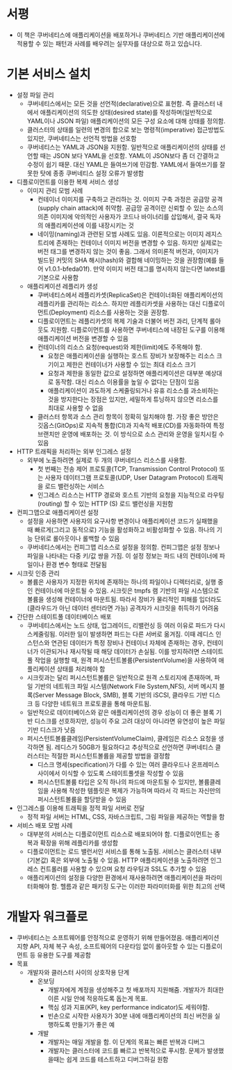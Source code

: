 # 서평
- 이 책은 쿠버네티스에 애플리케이션을 배포하거나 쿠버네티스 기반 애플리케이션에 적용할 수 있는 패턴과 사례를 배우려는 실무자를 대상으로 하고 있습니다.

# 기본 서비스 설치
- 설정 파일 관리
  - 쿠버네티스에서는 모든 것을 선언적(declarative)으로 표현함. 즉 클러스터 내에서 애플리케이션의 의도한 상태(desired state)를 작성하며(일반적으로 YAML이나 JSON 파일) 애플리케이션의 모든 구성 요소에 대해 상태를 정의함.
  - 클러스터의 상태를 일련의 변경의 합으로 보는 명령적(imperative) 접근방법도 있지만, 쿠버네티스는 선언적 방법을 선호함
  - 쿠버네티스는 YAML과 JSON을 지원함. 일반적으로 애플리케이션의 상태를 선언할 때는 JSON 보다 YAML을 선호함. YAML이 JSON보다 좀 더 간결하고 수정이 쉽기 때문. 대신 YAML은 들여쓰기에 민감함. YAML에서 들여쓰기를 잘못한 탓에 종종 쿠버네티스 설정 오류가 발생함
- 디플로이먼트를 이용한 복제 서비스 생성
  - 이미지 관리 모범 사례
    - 컨테이너 이미지를 구축하고 관리하는 것. 이미지 구축 과정은 공급망 공격(supply chain attack)에 취약함. 공급망 공격이란 신뢰할 수 있는 소스의 의존 이미지에 악의적인 사용자가 코드나 바이너리를 삽입해서, 결국 독자의 애플리케이션에 이를 내장시키는 것 
    - 네이밍(naming)과 관련된 모범 사례도 있음. 이론적으로는 이미지 레지스트리에 존재하는 컨테이너 이미지 버전을 변경할 수 있음. 하지만 실제로는 버전 태그를 변경하지 않는 것이 좋음. 그래서 의미론적 버전과, 이미지가 빌드된 커밋의 SHA 해시(hash)와 결합해 네이밍하는 것을 권장함(예를 들어 v1.0.1-bfeda01f). 만약 이미지 버전 태그를 명시하지 않는다면 latest를 기본으로 사용함
  - 애플리케이션 레플리카 생성
    - 쿠버네티스에서 레플리카셋(ReplicaSet)은 컨테이너화된 애플리케이션의 레플리카를 관리하는 리소스. 하지만 레플리카셋을 사용하는 대신 디플로이먼트(Deployment) 리소스를 사용하는 것을 권장함. 
    - 디플로이먼트는 레플리카셋의 복제 기술과 더불어 버전 과리, 단계적 롤아웃도 지원함. 디플로이먼트를 사용하면 쿠버네티스에 내장된 도구를 이용해 애플리케이션 버전을 변경할 수 있음 
    - 컨테이너의 리소스 요청(request)와 제한(limit)에도 주목해야 함.
      - 요청은 애플리케이션을 실행하는 호스트 장비가 보장해주는 리소스 크기이고 제한은 컨테이너가 사용할 수 있는 최대 리소스 크기
      - 요청과 제한을 동일한 값으로 설정하면 애플리케이션은 대부분 예상대로 동작함. 대신 리소스 이용률을 높일 수 없다는 단점이 있음
      - 애플리케이션이 과도하게 스케줄링되거나 유휴 리소스를 과소비하는 것을 방지한다는 장점은 있지만, 세밀하게 튜닝하지 않으면 리소스를 최대로 사용할 수 없음 
    - 클러스터 항목과 소스 관리 항목이 정확히 일치해야 함. 가장 좋은 방안은 깃옵스(GitOps)로 지속적 통합(CI)과 지속적 배포(CD)를 자동화하여 특정 브랜치만 운영에 배포하는 것. 이 방식으로 소스 관리와 운영을 일치시킬 수 있음 
- HTTP 트래픽을 처리하는 외부 인그레스 설정
  - 외부에 노출하려면 실제로 두 개의 쿠버네티스 리소스를 사용함. 
    - 첫 번째는 전송 제어 프로토콜(TCP, Transmission Control Protocol) 또는 사용자 데이터그램 프로토콜(UDP, User Datagram Protocol) 트래픽을 로드 밸런싱하는 서비스
    - 인그레스 리소스는 HTTP 경로와 호스트 기반의 요청을 지능적으로 라우팅(routing) 할 수 있는 HTTP (S) 로드 밸런싱을 지원함
- 컨피그맵으로 애플리케이션 설정
  - 설정을 사용하면 사용자의 요구사항 변경이나 애플리케이션 코드가 실패했을 때 빠르게(그리고 동적으로) 기능을 활성화하고 비활성화할 수 있음. 하나의 기능 단위로 롤아웃이나 롤백할 수 있음
  - 쿠버네티스에서는 컨피그맵 리소스로 설정을 정의함. 컨피그맵은 설정 정보나 파일을 나타내는 다중 키/값 쌍을 가짐. 이 설정 정보는 파드 내의 컨테이너에 파일이나 환경 변수 형태로 전달됨
- 시크릿 인증 관리
  - 볼륨은 사용자가 지정한 위치에 존재하는 하나의 파일이나 디렉터리로, 실행 중인 컨테이너에 마운트될 수 있음. 시크릿은 tmpfs 램 기반의 파일 시스템으로 볼륨을 생성해 컨테이너에 마운트됨. 따라서 장비가 물리적인 피해를 입더라도(클라우드가 아닌 데이터 센터라면 가능) 공격자가 시크릿을 취득하기 어려움 
- 간단한 스테이트풀 데이터베이스 배포
  - 쿠버네티스에서는 노드 상태, 업그레이드, 리밸런싱 등 여러 이유로 파드가 다시 스케줄링됨. 이러한 일이 발생하면 파드는 다른 서버로 옮겨짐. 이때 레디스 인스턴스와 연관된 데이터가 특정 장비나 컨테이너 자체에 존재하는 경우, 컨테이너가 이관되거나 재시작될 때 해당 데이터가 손실됨. 이를 방지하려면 스테이트풀 작업을 실행할 때, 원격 퍼시스턴트볼륨(PersistentVolume)을 사용하여 애플리케이션 상태를 처리해야 함 
  - 시크릿과는 달리 퍼시스턴트볼륨은 일반적으로 원격 스토리지에 존재하며, 파일 기반의 네트워크 파일 시스템(Network File System,NFS), 서버 메시지 블록(Server Message Block, SMB), 블록 기반의 iSCSI, 클라우드 기반 디스크 등 다양한 네트워크 프로토콜을 통해 마운트됨.
  - 일반적으로 데이터베이스와 같은 애플리케이션의 경우 성능이 더 좋은 블록 기반 디스크를 선호하지만, 성능이 주요 고려 대상이 아니라면 유연성이 높은 파일 기반 디스크가 낫음
  - 퍼시스턴트볼륨클레임(PersistentVolumeClaim), 클레임은 리소스 요청을 생각하면 됨. 레디스가 50GB가 필요하다고 추상적으로 선언하면 쿠버네티스 클러스터는 적절한 퍼시스턴트볼륨을 제공할 방법을 결정함
    - 디스크 명세(specification)가 다를 수 있는 여러 클라우드나 온프레미스 사이에서 이식할 수 있도록 스테이트풀셋을 작성할 수 있음
    - 퍼시스턴트볼륨 타입은 오직 하나의 파드에 마운트될 수 있지만, 볼륨클레임을 사용해 작성한 템플릿은 복제가 가능하며 따라서 각 파드는 자신만의 퍼시스턴트볼륨을 할당받을 수 있음 
- 인그레스를 이용해 트래픽을 정적 파일 서버로 전달
  - 정적 파일 서버는 HTML, CSS, 자바스크립트, 그림 파일을 제공하는 역할을 함 
- 서비스 배포 모범 사례
  - 대부분의 서비스는 디플로이먼트 리소스로 배포되어야 함. 디플로이먼트는 중복과 확장을 위해 레플리카를 생성함
  - 디플로이먼트는 로드 밸런서인 서비스를 통해 노출됨. 서비스는 클러스터 내부(기본값) 혹은 외부에 노출될 수 있음. HTTP 애플리케이션을 노출하려면 인그레스 컨트롤러를 사용할 수 있으며 요청 라우팅과 SSL도 추가할 수 있음 
  - 애플리케이션의 설정을 다양한 환경에서 재사용하려면 애플리케이션을 파라미터화해야 함. 헬름과 같은 패키징 도구는 이러한 파라미터화를 위한 최고의 선택 

# 개발자 워크플로
- 쿠버네티스는 소프트웨어를 안정적으로 운영하기 위해 만들어졌음. 애플리케이션 지향 API, 자체 복구 속성, 소프트웨어의 다운타임 없이 롤아웃할 수 있는 디플로이먼트 등 유용한 도구를 제공함
- 목표
  - 개발자와 클러스터 사이의 상호작용 단계
    - 온보딩
      - 개발자에게 계정을 생성해주고 첫 배포까지 지원해줌. 개발자가 최대한 이른 시일 안에 적응하도록 돕는게 목표.
      - 핵심 성과 지표(KPI, key performance indicator)도 세워야함. 
      - 빈손으로 시작한 사용자가 30분 내에 애플리케이션의 최신 버전을 실행하도록 만들기가 좋은 예
    - 개발
      - 개발자는 매일 개발을 함. 이 단계의 목표는 빠른 반복과 디버그
      - 개발자는 클러스터에 코드를 빠르고 반복적으로 푸시함. 문제가 발생했을때는 쉽게 코드를 테스트하고 디버그하길 원함
